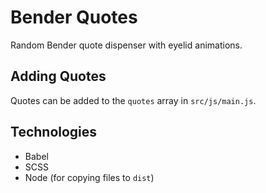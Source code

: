 # Bender Quotes

Random Bender quote dispenser with eyelid animations.

## Adding Quotes

Quotes can be added to the `quotes` array in `src/js/main.js`. 

## Technologies

- Babel
- SCSS
- Node (for copying files to `dist`)

